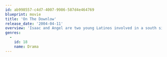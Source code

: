 ```yaml
---
id: ab998557-c4d7-4007-9986-587d4e464769
blueprint: movie
title: 'On The Downlow'
release_date: '2004-04-11'
overview: 'Isaac and Angel are two young Latinos involved in a south side Chicago gang. They have a secret in a world where secrets are forbidden.'
genres:
  -
    id: 18
    name: Drama
---
```

